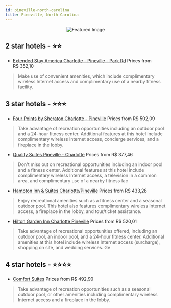 ```yaml
---
id: pineville-north-carolina
title: Pineville, North Carolina
---
```


<center><img src="https://i.travelapi.com/hotels/1000000/800000/799300/799240/075624d6_z.jpg" alt="Featured Image" /></center>


##  2 star hotels - ⭐️⭐️

-    [Extended Stay America Charlotte - Pineville - Park Rd](https://us.hurb.com/hotels/pineville/extended-stay-america-charlotte-pineville-park-rd-JNP-JP183252?cmp=18055) Prices from R$ 352,10
   > Make use of convenient amenities, which include complimentary wireless Internet access and complimentary use of a nearby fitness facility.

##  3 star hotels - ⭐️⭐️⭐️

-    [Four Points by Sheraton Charlotte - Pineville](https://us.hurb.com/hotels/pineville/four-points-by-sheraton-charlotte-pineville-JNP-JP186882?cmp=18055) Prices from R$ 502,09
   > Take advantage of recreation opportunities including an outdoor pool and a 24-hour fitness center. Additional features at this hotel include complimentary wireless Internet access, concierge services, and a fireplace in the lobby.
-    [Quality Suites Pineville - Charlotte](https://us.hurb.com/hotels/pineville/quality-suites-pineville-charlotte-JNP-JP145976?cmp=18055) Prices from R$ 377,46
   > Don't miss out on recreational opportunities including an indoor pool and a fitness center. Additional features at this hotel include complimentary wireless Internet access, a television in a common area, and complimentary use of a nearby fitness fac
-    [Hampton Inn & Suites Charlotte/Pineville](https://us.hurb.com/hotels/pineville/hampton-inn-suites-charlotte-pineville-JNP-JP147604?cmp=18055) Prices from R$ 433,28
   > Enjoy recreational amenities such as a fitness center and a seasonal outdoor pool. This hotel also features complimentary wireless Internet access, a fireplace in the lobby, and tour/ticket assistance.
-    [Hilton Garden Inn Charlotte Pineville](https://us.hurb.com/hotels/pineville/hilton-garden-inn-charlotte-pineville-JNP-JP013754?cmp=18055) Prices from R$ 520,01
   > Take advantage of recreational opportunities offered, including an outdoor pool, an indoor pool, and a 24-hour fitness center. Additional amenities at this hotel include wireless Internet access (surcharge), shopping on site, and wedding services. Ge

##  4 star hotels - ⭐️⭐️⭐️⭐️

-    [Comfort Suites](https://us.hurb.com/hotels/pineville/comfort-suites-JNP-JP806243?cmp=18055) Prices from R$ 492,90
   > Take advantage of recreation opportunities such as a seasonal outdoor pool, or other amenities including complimentary wireless Internet access and a fireplace in the lobby.
